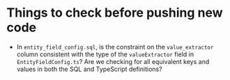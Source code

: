 # Things to check before pushing new code

- In `entity_field_config.sql`, is the constraint on the `value_extractor`
  column consistent with the type of the `valueExtractor` field in
  `EntityFieldConfig.ts`? Are we checking for all equivalent keys and values
  in both the SQL and TypeScript definitions?

